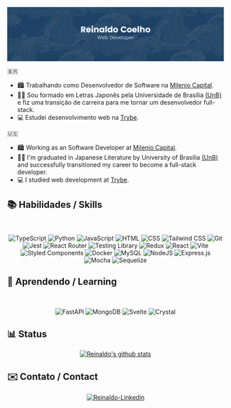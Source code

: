  <img align='center' src="./images/coelho.png" alt="Reinaldo Coelho Background"/>

🇧🇷

- 🏙 Trabalhando como Desenvolvedor de Software na [Milenio Capital](https://www.milenio.capital/).
- 👋🏻 Sou formado em Letras Japonês pela Universidade de Brasília [(UnB)](https://www.unb.br/) e fiz uma transição de carreira para me tornar um desenvolvedor full-stack.
- 💻 Estudei desenvolvimento web na [Trybe](https://www.betrybe.com/).

🇺🇸

- 🏙 Working as an Software Developer at [Milenio Capital](https://www.milenio.capital/).
- 👋🏻 I'm graduated in Japanese Literature by University of Brasilia [(UnB)](https://international.unb.br/) and successfully transitioned my career to become a full-stack developer.
- 💻 I studied web development at [Trybe](https://www.betrybe.com/).

## 📚 Habilidades / Skills

<section align='center'><br>
 
 ![TypeScript](https://img.shields.io/badge/typescript-%23007ACC.svg?style=for-the-badge&logo=typescript&logoColor=white)
 ![Python](https://img.shields.io/badge/python-3670A0?style=for-the-badge&logo=python&logoColor=ffdd54)
 ![JavaScript](https://img.shields.io/badge/javascript-%23F7DF1E.svg?style=for-the-badge&logo=javascript&logoColor=black)
 ![HTML](https://img.shields.io/badge/html5-%23E34F26.svg?style=for-the-badge&logo=html5&logoColor=white)
 ![CSS](https://img.shields.io/badge/css3-%231572B6.svg?style=for-the-badge&logo=css3&logoColor=white)
 ![Tailwind CSS](https://img.shields.io/badge/tailwindcss-%2338B2AC.svg?style=for-the-badge&logo=tailwind-css&logoColor=white)
 ![Git](https://img.shields.io/badge/git-%23F05033.svg?style=for-the-badge&logo=git&logoColor=white)
 ![Jest](https://img.shields.io/badge/-jest-%23C21325?style=for-the-badge&logo=jest&logoColor=white)
 ![React Router](https://img.shields.io/badge/React_Router-CA4245?style=for-the-badge&logo=react-router&logoColor=white)
 ![Testing Library](https://img.shields.io/badge/-TestingLibrary-%23E33332?style=for-the-badge&logo=testing-library&logoColor=white)
 ![Redux](https://img.shields.io/badge/redux-%23593d88.svg?style=for-the-badge&logo=redux&logoColor=white)
 ![React](https://img.shields.io/badge/react-%2320232a.svg?style=for-the-badge&logo=react&logoColor=%2361DAFB)
 ![Vite](https://img.shields.io/badge/vite-%23646CFF.svg?style=for-the-badge&logo=vite&logoColor=white)
 ![Styled Components](https://img.shields.io/badge/styled--components-DB7093?style=for-the-badge&logo=styled-components&logoColor=white)
 ![Docker](https://img.shields.io/badge/docker-%230db7ed.svg?style=for-the-badge&logo=docker&logoColor=white)
 ![MySQL](https://img.shields.io/badge/mysql-%2300f.svg?style=for-the-badge&logo=mysql&logoColor=white)
 ![NodeJS](https://img.shields.io/badge/node.js-6DA55F?style=for-the-badge&logo=node.js&logoColor=white)
 ![Express.js](https://img.shields.io/badge/express.js-%23404d59.svg?style=for-the-badge&logo=express&logoColor=%2361DAFB)
 ![Mocha](https://img.shields.io/badge/-mocha-%238D6748?style=for-the-badge&logo=mocha&logoColor=white)
 ![Sequelize](https://img.shields.io/badge/Sequelize-52B0E7?style=for-the-badge&logo=Sequelize&logoColor=white)


 </section>

## 🌱 Aprendendo / Learning

<section align='center'><br>
 
![FastAPI](https://img.shields.io/badge/FastAPI-005571?style=for-the-badge&logo=fastapi)
![MongoDB](https://img.shields.io/badge/MongoDB-%234ea94b.svg?style=for-the-badge&logo=mongodb&logoColor=white)
![Svelte](https://img.shields.io/badge/svelte-%23f1413d.svg?style=for-the-badge&logo=svelte&logoColor=white)
![Crystal](https://img.shields.io/badge/crystal-%23000000.svg?style=for-the-badge&logo=crystal&logoColor=white)

</section>

## 📊 Status

<section align='center'>
<a href="https://github.com/coelhoreinaldo"><img src="https://github-readme-streak-stats.herokuapp.com/?user=coelhoreinaldo&theme=tokyonight&hide_border=true)" alt="Reinaldo's github stats" /></a>
</section>
    
 ## ✉️ Contato / Contact

<section align='center'>
<a href='https://www.linkedin.com/in/coelhoreinaldo/' target='_blank' ><img align='center' alt='Reinaldo-Linkedin' src='https://img.shields.io/badge/LinkedIn-0077B5?style=for-the-badge&logo=linkedin&logoColor=white'/></a>
</section>
